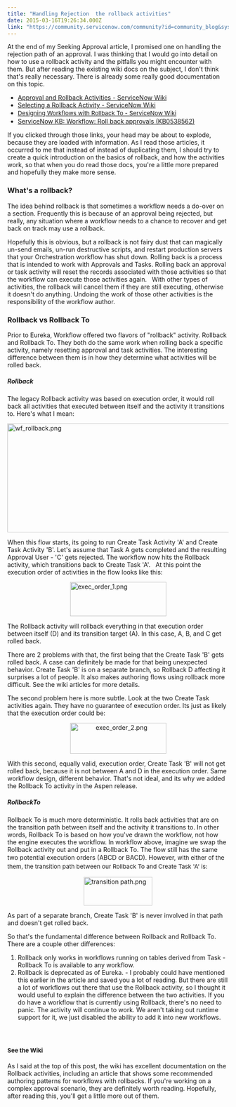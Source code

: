 ```yaml
---
title: "Handling Rejection  the rollback activities"
date: 2015-03-16T19:26:34.000Z
link: "https://community.servicenow.com/community?id=community_blog&sys_id=b75e2eaddbd0dbc01dcaf3231f96198f"
---
```

<p>At the end of my Seeking Approval article, I promised one on handling the rejection path of an approval. I was thinking that I would go into detail on how to use a rollback activity and the pitfalls you might encounter with them. But after reading the existing wiki docs on the subject, I don't think that's really necessary. There is already some really good documentation on this topic.</p><ul><li><a href="http://wiki.servicenow.com/index.php?title=Approval_and_Rollback_Activities#Rollback" title="http://wiki.servicenow.com/index.php?title=Approval_and_Rollback_Activities#Rollback">Approval and Rollback Activities - ServiceNow Wiki</a></li><li><a href="http://wiki.servicenow.com/index.php?title=Selecting_a_Rollback_Activity" title="http://wiki.servicenow.com/index.php?title=Selecting_a_Rollback_Activity">Selecting a Rollback Activity - ServiceNow Wiki</a></li><li><a href="http://wiki.servicenow.com/index.php?title=Designing_Workflows_with_Rollback_To" style="font-size: 10pt; line-height: 1.5em;" title="http://wiki.servicenow.com/index.php?title=Designing_Workflows_with_Rollback_To">Designing Workflows with Rollback To - ServiceNow Wiki</a></li><li><a href="https://hi.service-now.com/kb_view_customer.do?sysparm_article=KB0538562&amp;sysparm_ck=d75cf3466f723500e7f68e4c2c3ee4ab3b63bff3f0855acaf6503ee19f78d80e7d7473aa&amp;sysparm_nameofstack=&amp;sysparm_search=rollback&amp;sysparm_topic=&amp;uri=kb_view.do%3Fsysparm_article%3DKB0541991" title="https://hi.service-now.com/kb_view_customer.do?sysparm_article=KB0538562&amp;sysparm_ck=d75cf3466f723500e7f68e4c2c3ee4ab3b63bff3f0855acaf6503ee19f78d80e7d7473aa&amp;sysparm_nameofstack=&amp;sysparm_search=rollback&amp;sysparm_topic=&amp;uri=kb_view.do%3Fsysparm_article%3DKB0541991">ServiceNow KB: Workflow: Roll back approvals (KB0538562)</a></li></ul><p></p><p>If you clicked through those links, your head may be about to explode, because they are loaded with information. As I read those articles, it occurred to me that instead of instead of duplicating them, I should try to create a quick introduction on the basics of rollback, and how the activities work, so that when you do read those docs, you're a little more prepared and hopefully they make more sense.</p><p></p><h3>What's a rollback?</h3><p>The idea behind rollback is that sometimes a workflow needs a do-over on a section. Frequently this is because of an approval being rejected, but really, any situation where a workflow needs to a chance to recover and get back on track may use a rollback.</p><p></p><p>Hopefully this is obvious, but a rollback is not fairy dust that can magically un-send emails, un-run destructive scripts, and restart production servers that your Orchestration workflow has shut down. Rolling back is a process that is intended to work with Approvals and Tasks. Rolling back an approval or task activity will reset the records associated with those activities so that the workflow can execute those activities again.   With other types of activities, the rollback will cancel them if they are still executing, otherwise it doesn't do anything. Undoing the work of those other activities is the responsibility of the workflow author.</p><p></p><h3>Rollback vs Rollback To</h3><p>Prior to Eureka, Workflow offered two flavors of "rollback" activity. Rollback and Rollback To. They both do the same work when rolling back a specific activity, namely resetting approval and task activities. The interesting difference between them is in how they determine what activities will be rolled back.</p><p></p><h5>Rollback</h5><p>The legacy Rollback activity was based on execution order, it would roll back all activities that executed between itself and the activity it transitions to. Here's what I mean:</p><p><img   alt="wf_rollback.png" class="image-0 jive-image" src="4c10a775db185b048c8ef4621f96191c.iix" style="height: 248px; width: 620px;"/></p><p></p><p>When this flow starts, its going to run Create Task Activity 'A' and Create Task Activity 'B'. Let's assume that Task A gets completed and the resulting Approval User - 'C' gets rejected. The workflow now hits the Rollback activity, which transitions back to Create Task 'A'.   At this point the execution order of activities in the flow looks like this:</p><p><img   alt="exec_order_1.png" class="image-1 jive-image" height="78" src="c3dac10adbd0d344e9737a9e0f9619fd.iix" style="display: block; margin-left: auto; margin-right: auto;" width="219"/></p><p>The Rollback activity will rollback everything in that execution order between itself (D) and its transition target (A). In this case, A, B, and C get rolled back.</p><p></p><p>There are 2 problems with that, the first being that the Create Task 'B' gets rolled back. A case can definitely be made for that being unexpected behavior. Create Task 'B' is on a separate branch, so Rollback D affecting it surprises a lot of people. It also makes authoring flows using rollback more difficult. See the wiki articles for more details.</p><p></p><p>The second problem here is more subtle. Look at the two Create Task activities again. They have no guarantee of execution order. Its just as likely that the execution order could be:</p><p style="text-align: center;"><img   alt="exec_order_2.png" class="jive-image image-2" height="70" src="eca26446db105f048c8ef4621f9619f2.iix" width="219"/></p><p>With this second, equally valid, execution order, Create Task 'B' will not get rolled back, because it is not between A and D in the execution order. Same workflow design, different behavior. That's not ideal, and its why we added the Rollback To activity in the Aspen release.</p><p></p><h5>RollbackTo</h5><p>Rollback To is much more deterministic. It rolls back activities that are on the transition path between itself and the activity it transitions to. In other words, Rollback To is based on how you've drawn the workflow, not how the engine executes the workflow. In workflow above, imagine we swap the Rollback activity out and put in a Rollback To. The flow still has the same two potential execution orders (ABCD or BACD). However, <span style="font-size: 10pt; line-height: 1.5em;">with either of the them, the transition path between our Rollback To and Create Task 'A' is:</span></p><p><img   alt="transition path.png" class="image-1 jive-image" height="65" src="d9c144c6dbd4db048c8ef4621f96197c.iix" style="height: 65.4961832061069px; width: 156px; display: block; margin-left: auto; margin-right: auto;" width="156"/></p><p>As part of a separate branch, Create Task 'B' is never involved in that path and doesn't get rolled back.</p><p></p><p>So that's the fundamental difference between Rollback and Rollback To. There are a couple other differences:</p><ol><li>Rollback only works in workflows running on tables derived from Task - Rollback To is available to any workflow.</li><li>Rollback is deprecated as of Eureka. - I probably could have mentioned this earlier in the article and saved you a lot of reading. But there are still a lot of workflows out there that use the Rollback activity, so I thought it would useful to explain the difference between the two activities. If you do have a workflow that is currently using Rollback, there's no need to panic. The activity will continue to work. We aren't taking out runtime support for it, we just disabled the ability to add it into new workflows.</li></ol><p><span style="font-size: 10pt; line-height: 1.5em;"><br/></span></p><h3><span style="font-size: 10pt; line-height: 1.5em;">See the Wiki</span></h3><p>As I said at the top of this post, the wiki has excellent documentation on the Rollback activities, including an article that shows some recommended authoring patterns for workflows with rollbacks. If you're working on a complex approval scenario, they are definitely worth reading. Hopefully, after reading this, you'll get a little more out of them.<span style="font-size: 10pt; line-height: 1.5em;"> </span></p>